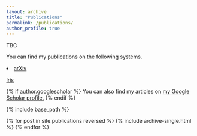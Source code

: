```yaml
---
layout: archive
title: "Publications"
permalink: /publications/
author_profile: true
---
```


TBC

You can find my publications on the following systems.



<li><a href="{{ author.arxiv }}"><i class="ai ai-fw ai-arxiv-square"></i> arXiv</a></li>

<!-- [arXiv](https://arxiv.org/a/guedj_b_1.html) -->

<!-- [dblp](https://dblp.uni-trier.de/pers/hd/g/Guedj:Benjamin) -->

<!-- [HAL](https://haltools.inria.fr/Public/afficheRequetePubli.php?auteur_exp=Benjamin%2C+Guedj&CB_auteur=oui&CB_titre=oui&CB_identifiant=oui&CB_article=oui&CB_DOI=oui&CB_typdoc=oui&langue=Anglais&tri_exp=annee_publi&tri_exp2=typdoc&tri_exp3=date_publi&ordre_aff=AT&Fen=Aff&css=../css/styles_publicationsHAL.css) -->

[Iris](http://iris.ucl.ac.uk/iris/browse/profile?upi=BGUED94)

<!-- [ResearchGate](https://www.researchgate.net/profile/Benjamin_Guedj) -->

<!-- [Google Scholar](https://scholar.google.fr/citations?user=q-JTC2sAAAAJ&hl=fr) -->

<!-- [ORCID](https://orcid.org/0000-0003-1237-7430) -->



{% if author.googlescholar %}
  You can also find my articles on <u><a href="{{author.googlescholar}}">my Google Scholar profile</a>.</u>
{% endif %}

{% include base_path %}

{% for post in site.publications reversed %}
  {% include archive-single.html %}
{% endfor %}
